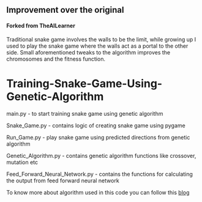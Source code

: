 ## Improvement over the original
#### Forked from TheAILearner

Traditional snake game involves the walls to be the limit, while growing up I used to play the snake game where the walls act as a portal to the other side.
Small aforementioned tweaks to the algorithm improves the chromosomes and the fitness function.

# Training-Snake-Game-Using-Genetic-Algorithm

main.py -  to start training snake game using genetic algorithm

Snake_Game.py  -  contains logic of creating snake game using pygame

Run_Game.py  -  play snake game using predicted directions from genetic algorithm

Genetic_Algorithm.py  -  contains genetic algorithm functions like crossover, mutation etc

Feed_Forward_Neural_Network.py  -  contains the functions for calculating the output from feed forward neural network

To know more about algorithm used in this code you can follow this [blog](https://theailearner.com/2018/11/09/snake-game-with-genetic-algorithm/)
